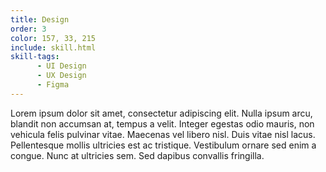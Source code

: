 ```yaml
---
title: Design
order: 3
color: 157, 33, 215
include: skill.html
skill-tags:
      - UI Design
      - UX Design
      - Figma
---
```

Lorem ipsum dolor sit amet, consectetur adipiscing elit. Nulla ipsum arcu, blandit non accumsan at, tempus a velit. Integer egestas odio mauris, non vehicula felis pulvinar vitae. Maecenas vel libero nisl. Duis vitae nisl lacus. Pellentesque mollis ultricies est ac tristique. Vestibulum ornare sed enim a congue. Nunc at ultricies sem. Sed dapibus convallis fringilla.
